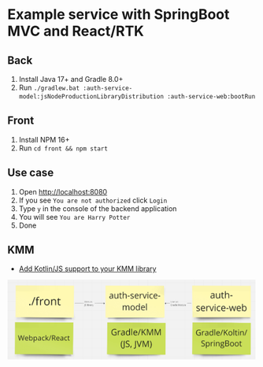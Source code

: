 # Example service with SpringBoot MVC and React/RTK

## Back

1. Install Java 17+ and Gradle 8.0+
2. Run  ```./gradlew.bat :auth-service-model:jsNodeProductionLibraryDistribution :auth-service-web:bootRun```

## Front

1. Install NPM 16+
2. Run  ```cd front && npm start```

## Use case

1. Open [http://localhost:8080](http://localhost:8080)
2. If you see ```You are not authorized``` click ```Login```
3. Type ```y``` in the console of the backend application
4. You will see ```You are Harry Potter```
5. Done


## KMM
- [Add Kotlin/JS support to your KMM library](https://dev.to/touchlab/add-kotlinjs-support-to-your-kmm-library-48d9)

![schema](img.png)
